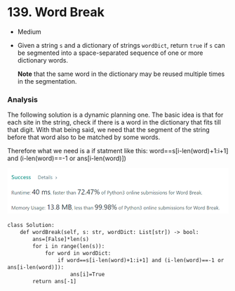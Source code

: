 # 139. Word Break

* Medium
*   Given a string `s` and a dictionary of strings `wordDict`, return `true` if `s` can be segmented into a space-separated sequence of one or more dictionary words.

    **Note** that the same word in the dictionary may be reused multiple times in the segmentation.

### Analysis&#x20;

The following solution is a dynamic planning one. The basic idea is that for each site in the string, check if there is a word in the dictionary that fits till that digit. With that being said, we need that the segment of the string before that word also to be matched by some words.&#x20;

Therefore what we need is a if statment like this: word==s\[i-len(word)+1:i+1] and (i-len(word)==-1 or ans\[i-len(word)])

![](<../.gitbook/assets/image (19) (1) (1) (1).png>)

```
class Solution:
    def wordBreak(self, s: str, wordDict: List[str]) -> bool:
        ans=[False]*len(s)
        for i in range(len(s)):
            for word in wordDict:
                if word==s[i-len(word)+1:i+1] and (i-len(word)==-1 or ans[i-len(word)]):
                    ans[i]=True
        return ans[-1]
```
